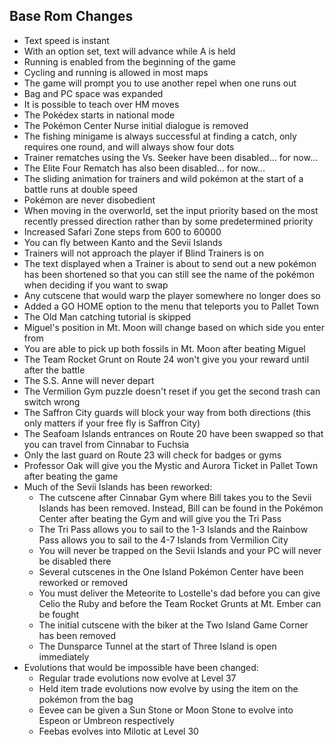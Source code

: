 ## Base Rom Changes

* Text speed is instant
* With an option set, text will advance while A is held
* Running is enabled from the beginning of the game
* Cycling and running is allowed in most maps
* The game will prompt you to use another repel when one runs out
* Bag and PC space was expanded
* It is possible to teach over HM moves
* The Pokédex starts in national mode
* The Pokémon Center Nurse initial dialogue is removed
* The fishing minigame is always successful at finding a catch, only requires one round, and will always show four dots
* Trainer rematches using the Vs. Seeker have been disabled... for now...
* The Elite Four Rematch has also been disabled... for now...
* The sliding animation for trainers and wild pokémon at the start of a battle runs at double speed
* Pokémon are never disobedient
* When moving in the overworld, set the input priority based on the most recently pressed direction rather than by some
predetermined priority
* Increased Safari Zone steps from 600 to 60000
* You can fly between Kanto and the Sevii Islands
* Trainers will not approach the player if Blind Trainers is on
* The text displayed when a Trainer is about to send out a new pokémon has been shortened so that you can still see the name of the pokémon when deciding if you want to swap
* Any cutscene that would warp the player somewhere no longer does so
* Added a GO HOME option to the menu that teleports you to Pallet Town
* The Old Man catching tutorial is skipped
* Miguel's position in Mt. Moon will change based on which side you enter from
* You are able to pick up both fossils in Mt. Moon after beating Miguel
* The Team Rocket Grunt on Route 24 won't give you your reward until after the battle
* The S.S. Anne will never depart
* The Vermilion Gym puzzle doesn't reset if you get the second trash can switch wrong
* The Saffron City guards will block your way from both directions (this only matters if your free fly is Saffron City)
* The Seafoam Islands entrances on Route 20 have been swapped so that you can travel from Cinnabar to Fuchsia
* Only the last guard on Route 23 will check for badges or gyms
* Professor Oak will give you the Mystic and Aurora Ticket in Pallet Town after beating the game
* Much of the Sevii Islands has been reworked:
  * The cutscene after Cinnabar Gym where Bill takes you to the Sevii Islands has been removed. Instead, Bill can be found in the Pokémon Center after beating the Gym and will give you the Tri Pass
  * The Tri Pass allows you to sail to the 1-3 Islands and the Rainbow Pass allows you to sail to the 4-7 Islands from Vermilion City
  * You will never be trapped on the Sevii Islands and your PC will never be disabled there
  * Several cutscenes in the One Island Pokémon Center have been reworked or removed
  * You must deliver the Meteorite to Lostelle's dad before you can give Celio the Ruby and before the Team Rocket Grunts at Mt. Ember can be fought
  * The initial cutscene with the biker at the Two Island Game Corner has been removed
  * The Dunsparce Tunnel at the start of Three Island is open immediately
* Evolutions that would be impossible have been changed:
  * Regular trade evolutions now evolve at Level 37
  * Held item trade evolutions now evolve by using the item on the pokémon from the bag
  * Eevee can be given a Sun Stone or Moon Stone to evolve into Espeon or Umbreon respectively
  * Feebas evolves into Milotic at Level 30